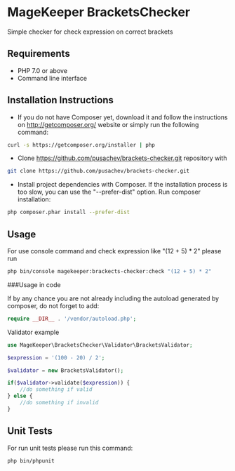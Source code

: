 # MageKeeper BracketsChecker
Simple checker for check expression on correct brackets

Requirements
------------

* PHP 7.0 or above
* Command line interface

Installation Instructions
-------------------------

 - If you do not have Composer yet, download it and follow the instructions on
http://getcomposer.org/ website or simply run the following command:

```bash
curl -s https://getcomposer.org/installer | php
```

- Clone https://github.com/pusachev/brackets-checker.git repository with

```bash
git clone https://github.com/pusachev/brackets-checker.git
```

- Install project dependencies with Composer. If the installation process is too slow, you can use the "--prefer-dist" option.
  Run composer installation:

```bash
php composer.phar install --prefer-dist
```

Usage
-----

For use console command and check expression like "(12 + 5) * 2" please run

```bash
php bin/console magekeeper:brackects-checker:check "(12 + 5) * 2"
```
###Usage in code

If by any chance you are not already including the autoload generated by composer, do not forget to add:

```php
require __DIR__ . '/vendor/autoload.php';
```  

Validator example

```php
use MageKeeper\BracketsChecker\Validator\BracketsValidator;

$expression = '(100 - 20) / 2';

$validator = new BracketsValidator();

if($validator->validate($expression)) {
    //do something if valid
} else {
    //do something if invalid
}
``` 

Unit Tests
----------
For run unit tests please run this command:

```bash
php bin/phpunit
```